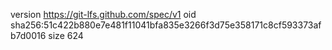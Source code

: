 version https://git-lfs.github.com/spec/v1
oid sha256:51c422b880e7e481f11041bfa835e3266f3d75e358171c8cf593373afb7d0016
size 624
